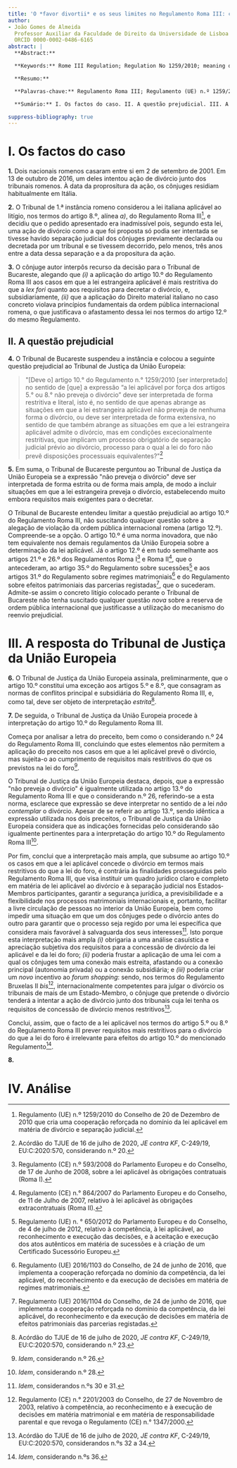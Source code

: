 ```yaml
---
title: 'O *favor divortii* e os seus limites no Regulamento Roma III: comentário ao Acórdão do Tribunal de Justiça da União Europeia de 16 de julho de 2020, *JE contra KF*, C-249/19, EU:C:2020:570 - *Favor divortii* and its limits on the Rome III Regulation: annotation on the European Court of Justice Judgment of 16 july 2020, *JE contra KF*, C-249/19, EU:C:2020:570'
author:
- João Gomes de Almeida
  Professor Auxiliar da Faculdade de Direito da Universidade de Lisboa
  ORCID 0000-0002-0486-6165
abstract: |
  **Abstract:**

  **Keywords:** Rome III Regulation; Regulation No 1259/2010; meaning of "no provision for divorce".

  **Resumo:**

  **Palavras-chave:** Regulamento Roma III; Regulamento (UE) n.º 1259/2010; significado de "não preveja o divórcio".

  **Sumário:** I. Os factos do caso. II. A questão prejudicial. III. A resposta do Tribunal de Justiça da União Europeia. IV. Análise. 1. Considerações gerais. 2.  V. Conclusão.

suppress-bibliography: true
---
```



# I. Os factos do caso

**1.** Dois nacionais romenos casaram entre si em 2 de setembro de 2001. Em 13 de outubro de 2016, um deles intentou ação de divórcio junto dos tribunais romenos. À data da proprositura da ação, os cônjuges residiam habitualmente em Itália.

**2.** O Tribunal de 1.ª instância romeno considerou a lei italiana aplicável ao litígio, nos termos do artigo 8.º, alínea *a)*, do Regulamento Roma III[^1], e decidiu que o pedido apresentado era inadmissível pois, segundo esta lei, uma ação de divórcio como a que foi proposta só podia ser intentada se tivesse havido separação judicial dos cônjuges previamente declarada ou decretada por um tribunal e se tivessem decorrido, pelo menos, três anos entre a data dessa separação e a da propositura da ação.

**3.** O cônjuge autor interpôs recurso da decisão para o Tribunal de Bucareste, alegando que *(i)* a aplicação do artigo 10.º do Regulamento Roma III aos casos em que a lei estrangeira aplicável é mais restritiva do que a *lex fori* quanto aos requisitos para decretar o divórcio, e, subsidiariamente, *(ii)* que a aplicação do Direito material italiano no caso concreto violava princípios fundamentais da ordem pública internacional romena, o que justificava o afastamento dessa lei nos termos do artigo 12.º do mesmo Regulamento.

## II. A questão prejudicial

**4.** O Tribunal de Bucareste suspendeu a instância e colocou a seguinte questão prejudicial ao Tribunal de Justiça da União Europeia:

> "[Deve o] artigo 10.° do Regulamento n.° 1259/2010 [ser interpretado] no sentido de [que] a expressão “a lei aplicável por força dos artigos 5.° ou 8.° não preveja o divórcio” deve ser interpretada de forma restritiva e literal, isto é, no sentido de que apenas abrange as situações em que a lei estrangeira aplicável não preveja de nenhuma forma o divórcio, ou deve ser interpretada de forma extensiva, no sentido de que também abrange as situações em que a lei estrangeira aplicável admite o divórcio, mas em condições excecionalmente restritivas, que implicam um processo obrigatório de separação judicial prévio ao divórcio, processo para o qual a lei do foro não prevê disposições processuais equivalentes?"[^2]

**5.** Em suma, o Tribunal de Bucareste perguntou ao Tribunal de Justiça da União Europeia se a expressão "não preveja o divórcio" deve ser interpretada de forma estrita ou de forma mais ampla, de modo a incluir situações em que a lei estrangeira preveja o divórcio, estabelecendo muito embora requisitos mais exigentes para o decretar.

O Tribunal de Bucareste entendeu limitar a questão prejudicial ao artigo 10.º do Regulamento Roma III, não suscitando qualquer questão sobre a alegação de violação da ordem pública internacional romena (artigo 12.º). Compreende-se a opção. O artigo 10.º é uma norma inovadora, que não tem equivalente nos demais regulamentos da União Europeia sobre a determinação da lei aplicável. Já o artigo 12.º é em tudo semelhante aos artigos 21.º e 26.º dos Regulamentos Roma I[^3] e Roma II[^4], que o antecederam, ao artigo 35.º do Regulamento sobre sucessões[^5] e aos artigos 31.º do Regulamento sobre regimes matrimoniais[^6] e do Regulamento sobre efeitos patrimoniais das parcerias registadas[^7], que o sucederam. Admite-se assim o concreto litígio colocado perante o Tribunal de Bucareste não tenha suscitado qualquer questão *nova* sobre a reserva de ordem pública internacional que justificasse a utilização do mecanismo do reenvio prejudicial.

# III. A resposta do Tribunal de Justiça da União Europeia

**6.** O Tribunal de Justiça da União Europeia assinala, preliminarmente, que o artigo 10.º constitui uma exceção aos artigos 5.º e 8.º, que consagram as normas de conflitos principal e subsidiária do Regulamento Roma III, e, como tal, deve ser objeto de interpretação *estrita*[^8].

**7.** De seguida, o Tribunal de Justiça da União Europeia procede à interpretação do artigo 10.º do Regulamento Roma III.

Começa por analisar a letra do preceito, bem como o considerando n.º 24 do Regulamento Roma III, concluindo que estes elementos não permitem a aplicação do preceito nos casos em que a lei aplicável prevê o divórcio, mas sujeita-o ao cumprimento de requisitos mais restritivos do que os previstos na lei do foro[^9].

O Tribunal de Justiça da União Europeia destaca, depois, que a expressão "não preveja o divórcio" é igualmente utilizada no artigo 13.º do Regulamento Roma III e que o considerando n.º 26, referindo-se a esta norma, esclarece que  expressão se deve interpretar no sentido de a lei *não contemplar* o divórcio. Apesar de se referir ao artigo 13.º, sendo idêntica a expressão utilizada nos dois preceitos, o Tribunal de Justiça da União Europeia considera que as indicações fornecidas pelo considerando são igualmente pertinentes para a interpretação do artigo 10.º do Regulamento Roma III[^10].

Por fim, conclui que a interpretação mais ampla, que subsume ao artigo 10.º os casos em que a lei aplicável concede o divórcio em termos mais restritivos do que a lei do foro, é contrária às finalidades prosseguidas pelo Regulamento Roma III, que visa instituir um quadro jurídico claro e completo em matéria de lei aplicável ao divórcio e à separação judicial nos Estados‐Membros participantes, garantir a segurança jurídica, a previsibilidade e a flexibilidade nos processos matrimoniais internacionais e, portanto, facilitar a livre circulação de pessoas no interior da União Europeia, bem como impedir uma situação em que um dos cônjuges pede o divórcio antes do outro para garantir que o processo seja regido por uma lei específica que considera mais favorável à salvaguarda dos seus interesses[^11]. Isto porque esta interpretação mais ampla *(i)* obrigaria a uma análise casuística e apreciação subjetiva dos requisitos para a concessão de divórcio da lei aplicável e da lei do foro; *(ii)* poderia frustar a aplicação de uma lei com a qual os cônjuges tem uma conexão mais estreita, afastando ou a conexão principal (autonomia privada) ou a  conexão subsidiária; e *(iii)* poderia criar um *novo* incentivo ao *forum shopping*: sendo, nos termos do Regulamento Bruxelas II *bis*[^12], internacionalmente competentes para julgar o divórcio os tribunais de mais de um Estado-Membro, o cônjuge que pretende o divórcio tenderá a intentar a ação de divórcio junto dos tribunais cuja lei tenha os requisitos de concessão de divórcio menos restritivos[^13].

Conclui, assim, que o facto de a lei aplicável nos termos do artigo 5.º ou 8.º do Regulamento Roma III prever requisitos mais restritivos para o divórcio do que a lei do foro é irrelevante para efeitos do artigo 10.º do mencionado Regulamento[^14].

**8.**

# IV. Análise


[^1]: Regulamento  (UE)  n.º 1259/2010  do  Conselho de  20  de  Dezembro  de  2010 que  cria  uma  cooperação  reforçada  no  domínio  da  lei  aplicável  em  matéria  de  divórcio  e  separação  judicial.

[^2]: Acórdão do TJUE de 16 de julho de 2020, *JE contra KF*, C-249/19, EU:C:2020:570, considerando n.º 20.

[^3]: Regulamento (CE) n.º  593/2008 do Parlamento Europeu e do Conselho, de 17 de Junho de 2008, sobre a lei aplicável às obrigações contratuais (Roma I).

[^4]: Regulamento (CE) n.° 864/2007 do Parlamento Europeu e do Conselho, de 11 de Julho de 2007, relativo à lei aplicável às obrigações extracontratuais (Roma II).

[^5]: Regulamento (UE) n. ° 650/2012 do Parlamento Europeu e do Conselho, de 4 de julho de 2012, relativo à competência, à lei aplicável, ao reconhecimento e execução das decisões, e à aceitação e execução dos atos autênticos em matéria de sucessões e à criação de um Certificado Sucessório Europeu.

[^6]:Regulamento (UE) 2016/1103 do Conselho, de 24 de junho de 2016, que implementa a cooperação reforçada no domínio da competência, da lei aplicável, do reconhecimento e da execução de decisões em matéria de regimes matrimoniais.

[^7]: Regulamento (UE) 2016/1104 do Conselho, de 24 de junho de 2016, que implementa a cooperação reforçada no domínio da competência, da lei aplicável, do reconhecimento e da execução de decisões em matéria de efeitos patrimoniais das parcerias registadas.

[^8]: Acórdão do TJUE de 16 de julho de 2020, *JE contra KF*, C-249/19, EU:C:2020:570, considerando n.º 23.

[^9]: *Idem*, considerando n.º 26.

[^10]: *Idem*, considerando n.º 28.

[^11]: *Idem*, considerandos n.ºs 30 e 31.

[^12]: Regulamento (CE) n.° 2201/2003 do Conselho, de 27 de Novembro de 2003, relativo à competência, ao reconhecimento e à execução de decisões em matéria matrimonial e em matéria de responsabilidade parental e que revoga o Regulamento (CE) n.° 1347/2000.

[^13]: Acórdão do TJUE de 16 de julho de 2020, *JE contra KF*, C-249/19, EU:C:2020:570, considerandos n.ºs 32 a 34.

[^14]: *Idem*, considerando n.ºs 36.
